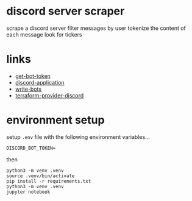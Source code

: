 # discord server scraper

scrape a discord server
filter messages by user
tokenize the content of each message
look for tickers

# links

* [get-bot-token](img/bot-token.png)
* [discord-application](https://discord.com/developers/applications/781953254883459074/bot)
* [write-bots](https://www.writebots.com/discord-bot-token/)
* [terraform-provider-discord](https://registry.terraform.io/providers/aequasi/discord/latest/docs)

# environment setup

setup `.env` file with the following environment variables...
```
DISCORD_BOT_TOKEN=
```

then
```
python3 -m venv .venv
source .venv/bin/activate
pip install -r requirements.txt
python3 -m venv .venv
jupyter notebook
```